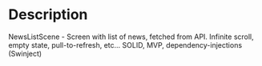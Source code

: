 # Description 

NewsListScene - Screen with list of news, fetched from API. Infinite scroll, empty state, pull-to-refresh, etc...
SOLID, MVP, dependency-injections (Swinject)
